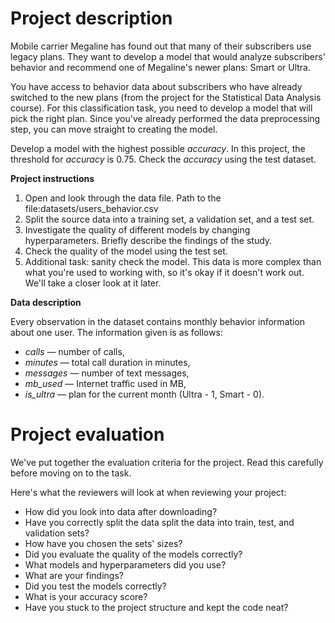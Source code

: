 # **Project description**

Mobile carrier Megaline has found out that many of their subscribers use legacy plans. They want to develop a model that would analyze subscribers&#39; behavior and recommend one of Megaline&#39;s newer plans: Smart or Ultra.

You have access to behavior data about subscribers who have already switched to the new plans (from the project for the Statistical Data Analysis course). For this classification task, you need to develop a model that will pick the right plan. Since you&#39;ve already performed the data preprocessing step, you can move straight to creating the model.

Develop a model with the highest possible _accuracy_. In this project, the threshold for _accuracy_ is 0.75. Check the _accuracy_ using the test dataset.

**Project instructions**

1. Open and look through the data file. Path to the file:datasets/users\_behavior.csv
2. Split the source data into a training set, a validation set, and a test set.
3. Investigate the quality of different models by changing hyperparameters. Briefly describe the findings of the study.
4. Check the quality of the model using the test set.
5. Additional task: sanity check the model. This data is more complex than what you&#39;re used to working with, so it&#39;s okay if it doesn&#39;t work out. We&#39;ll take a closer look at it later.

**Data description**

Every observation in the dataset contains monthly behavior information about one user. The information given is as follows:

- _сalls_ — number of calls,
- _minutes_ — total call duration in minutes,
- _messages_ — number of text messages,
- _mb\_used_ — Internet traffic used in MB,
- _is\_ultra_ — plan for the current month (Ultra - 1, Smart - 0).

# **Project evaluation**

We&#39;ve put together the evaluation criteria for the project. Read this carefully before moving on to the task.

Here&#39;s what the reviewers will look at when reviewing your project:

- How did you look into data after downloading?
- Have you correctly split the data split the data into train, test, and validation sets?
- How have you chosen the sets&#39; sizes?
- Did you evaluate the quality of the models correctly?
- What models and hyperparameters did you use?
- What are your findings?
- Did you test the models correctly?
- What is your accuracy score?
- Have you stuck to the project structure and kept the code neat?

